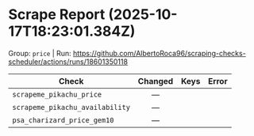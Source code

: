 # Scrape Report (2025-10-17T18:23:01.384Z)

Group: `price`  |  Run: https://github.com/AlbertoRoca96/scraping-checks-scheduler/actions/runs/18601350118

| Check | Changed | Keys | Error |
|---|:---:|:--|:--|
| `scrapeme_pikachu_price` | — |  |  |
| `scrapeme_pikachu_availability` | — |  |  |
| `psa_charizard_price_gem10` | — |  |  |
